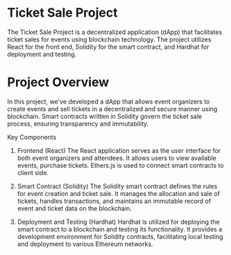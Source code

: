 # Ticket Sale Project
The Ticket Sale Project is a decentralized application (dApp) that facilitates ticket sales for events using blockchain technology. The project utilizes React for the front end, Solidity for the smart contract, and Hardhat for deployment and testing.

# Project Overview
In this project, we've developed a dApp that allows event organizers to create events and sell tickets in a decentralized and secure manner using blockchain. Smart contracts written in Solidity govern the ticket sale process, ensuring transparency and immutability.

Key Components
1. Frontend (React)
The React application serves as the user interface for both event organizers and attendees. It allows users to view available events, purchase tickets. Ethers.js is used to connect smart contracts to client side.

2. Smart Contract (Solidity)
The Solidity smart contract defines the rules for event creation and ticket sale. It manages the allocation and sale of tickets, handles transactions, and maintains an immutable record of event and ticket data on the blockchain.

3. Deployment and Testing (Hardhat)
Hardhat is utilized for deploying the smart contract to a blockchain and testing its functionality. It provides a development environment for Solidity contracts, facilitating local testing and deployment to various Ethereum networks.

